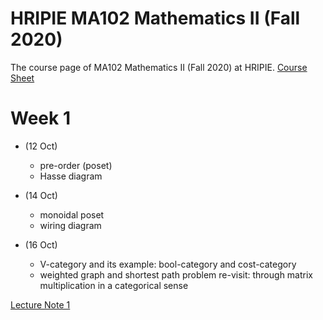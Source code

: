# HRIPIE MA102 Mathematics II (Fall 2020)
The course page of MA102 Mathematics II (Fall 2020) at HRIPIE. [Course Sheet](MA102_Course_Sheet.pdf)

# Week 1
 
  
- (12 Oct) 
  - pre-order (poset)
  - Hasse diagram

- (14 Oct) 
  - monoidal poset
  - wiring diagram
  
- (16 Oct) 
  - V-category and its example: bool-category and cost-category
  - weighted graph and shortest path problem re-visit: through matrix multiplication in a categorical sense
  
[Lecture Note 1](Category_theory_note_1.pdf)
  


